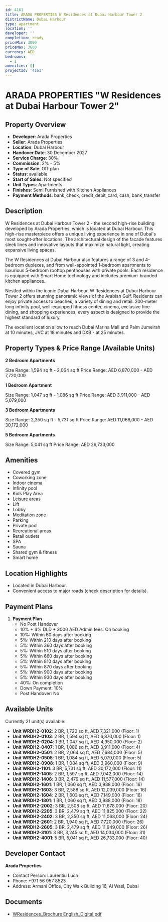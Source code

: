 ```yaml
---
id: 4161
title: ARADA PROPERTIES W Residences at Dubai Harbour Tower 2
districtName: Dubai Harbour
type: apartment
location: ''
developer: ''
completion: ready
priceMin: 3000
priceMax: 3600
currency: AED
bedrooms:
  - 1
amenities: []
projectId: '4161'
---
```


# ARADA PROPERTIES "W Residences at Dubai Harbour Tower 2"

## Property Overview
- **Developer**: Arada Properties
- **Seller**: Arada Properties
- **Location**: Dubai Harbour
- **Handover Date**: 30 December 2027
- **Service Charge**: 30%
- **Commission**: 2% - 5%
- **Type of Sale**: Off-plan
- **Status**: available
- **Start of Sales**: Not specified
- **Unit Types**: Apartments
- **Finishes**: Semi Furnished with Kitchen Appliances
- **Payment Methods**: bank_check, credit_debit_card, cash, bank_transfer

## Description
W Residences at Dubai Harbour Tower 2 - the second high-rise building developed by Arada Properties, which is located at Dubai Harbour. This high-rise masterpiece offers a unique living experience in one of Dubai's most sought-after locations. The architectural design of the facade features sleek lines and innovative layouts that maximize natural light, creating expansive living spaces.

The W Residences at Dubai Harbour also features a range of 3 and 4-bedroom duplexes, and from well-appointed 1-bedroom apartments to luxurious 5-bedroom rooftop penthouses with private pools. Each residence is equipped with Smart Home technology and includes premium-branded kitchen appliances.

Nestled within the iconic Dubai Harbour, W Residences at Dubai Harbour Tower 2 offers stunning panoramic views of the Arabian Gulf. Residents can enjoy private access to beaches, a variety of dining and retail. 200-meter long infinity pool, well-equipped fitness center, cinema, exclusive fine dining, and shopping experiences, every aspect is designed to provide the highest standard of luxury.

The excellent location allow to reach Dubai Marina Mall and Palm Jumeirah at 10 minutes, JVC at 18 minutes and DXB - at 25 minutes.

## Property Types & Price Range (Available Units)
**2 Bedroom Apartments**

Size Range: 1,594 sq ft - 2,064 sq ft
Price Range: AED 6,870,000 - AED 7,720,000

**1 Bedroom Apartment**

Size Range: 1,047 sq ft - 1,086 sq ft
Price Range: AED 3,911,000 - AED 5,079,000

**3 Bedroom Apartments**

Size Range: 2,350 sq ft - 5,731 sq ft
Price Range: AED 11,068,000 - AED 30,172,000

**5 Bedroom Apartments**

Size Range: 5,041 sq ft
Price Range: AED 26,733,000

## Amenities
- Covered gym
- Coworking zone
- Indoor cinema
- Infinity pool
- Kids Play Area
- Leisure areas
- Lift
- Lobby
- Meditation zone
- Parking
- Private pool
- Recreational areas
- Retail outlets
- SPA
- Sauna
- Shared gym & fitness
- Smart home

## Location Highlights
- Located in Dubai Harbour.
- Convenient access to major roads (check description for details).

## Payment Plans
1. **Payment Plan**
   - No Post Handover
   - 10% + 4% DLD + 3000 AED Admin fees: On booking
   - 10%: Within 60 days after booking
   - 5%: Within 210 days after booking
   - 5%: Within 360 days after booking
   - 5%: Within 510 days after booking
   - 5%: Within 660 days after booking
   - 5%: Within 810 days after booking
   - 5%: Within 870 days after booking
   - 5%: Within 900 days after booking
   - 5%: Within 930 days after booking
   - 40%: On сompletion
   - Down Payment: 10%
   - Post Handover: No

## Available Units
Currently 21 unit(s) available:
- **Unit WRDH2-0102**: 2 BR, 1,720 sq ft, AED 7,321,000 (Floor: 1)
- **Unit WRDH2-0103**: 2 BR, 1,594 sq ft, AED 6,870,000 (Floor: 1)
- **Unit WRDH2-0204**: 1 BR, 1,047 sq ft, AED 4,950,000 (Floor: 2)
- **Unit WRDH2-0407**: 1 BR, 1,086 sq ft, AED 3,911,000 (Floor: 4)
- **Unit WRDH2-0501**: 2 BR, 2,064 sq ft, AED 7,684,000 (Floor: 5)
- **Unit WRDH2-0505**: 1 BR, 1,084 sq ft, AED 5,079,000 (Floor: 5)
- **Unit WRDH2-0908**: 1 BR, 1,084 sq ft, AED 3,960,000 (Floor: 9)
- **Unit WRDH2-1101**: 3 BR, 5,731 sq ft, AED 30,172,000 (Floor: 11)
- **Unit WRDH2-1405**: 2 BR, 1,597 sq ft, AED 7,042,000 (Floor: 14)
- **Unit WRDH2-1406**: 3 BR, 2,479 sq ft, AED 11,577,000 (Floor: 14)
- **Unit WRDH2-1601**: 1 BR, 1,060 sq ft, AED 3,988,000 (Floor: 16)
- **Unit WRDH2-1603**: 3 BR, 2,588 sq ft, AED 12,039,000 (Floor: 16)
- **Unit WRDH2-1604**: 2 BR, 1,603 sq ft, AED 7,149,000 (Floor: 16)
- **Unit WRDH2-1801**: 1 BR, 1,060 sq ft, AED 3,988,000 (Floor: 18)
- **Unit WRDH2-2002**: 3 BR, 2,508 sq ft, AED 11,678,000 (Floor: 20)
- **Unit WRDH2-2205**: 3 BR, 2,479 sq ft, AED 11,825,000 (Floor: 22)
- **Unit WRDH2-2402**: 3 BR, 2,350 sq ft, AED 11,068,000 (Floor: 24)
- **Unit WRDH2-2601**: 2 BR, 1,940 sq ft, AED 7,720,000 (Floor: 26)
- **Unit WRDH2-2605**: 3 BR, 2,479 sq ft, AED 11,949,000 (Floor: 26)
- **Unit WRDH2-3101**: 3 BR, 3,245 sq ft, AED 14,034,000 (Floor: 31)
- **Unit WRDH2-4001**: 5 BR, 5,041 sq ft, AED 26,733,000 (Floor: 40)

## Developer Contact
**Arada Properties**
- Contact Person: Laurentiu Luca
- Phone: +971 56 957 8523
- Address: Armani Office, City Walk Building 16, Al Wasl, Dubai

## Documents
- [WResidences_Brochure English_Digital.pdf](https://cdn.geniemap.net/2025/01/21/1qfJRLWH0hihtcwy0q80pCn9uYLaC8hVeOQox4zD.pdf)
